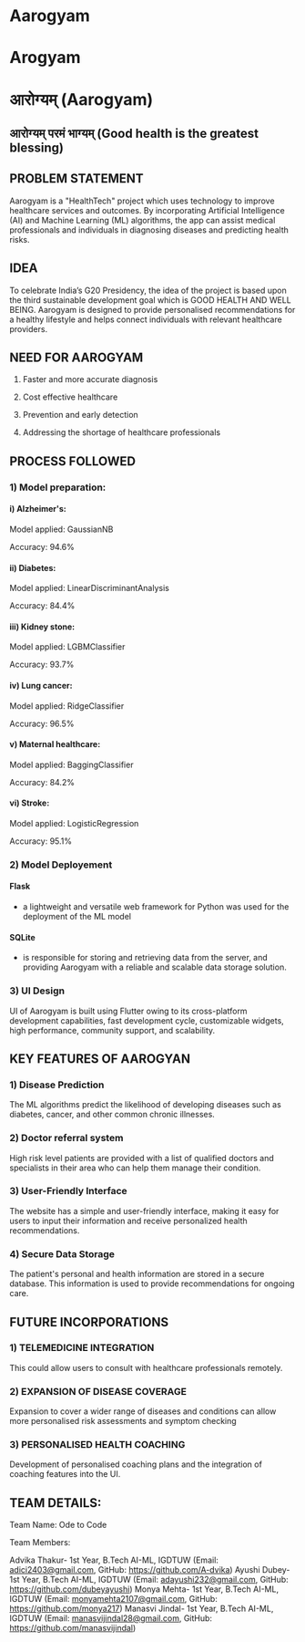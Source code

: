 # Aarogyam
# Arogyam
# आरोग्यम् **(Aarogyam)**

## आरोग्यम् परमं भाग्यम् (Good health is the greatest blessing)


## PROBLEM STATEMENT

Aarogyam is a "HealthTech" project which uses technology to improve healthcare services and outcomes. By incorporating Artificial Intelligence (AI) and Machine Learning (ML) algorithms, the app can assist medical professionals and individuals in diagnosing diseases and predicting health risks.


## IDEA

To celebrate India’s G20 Presidency, the idea of the project is based upon the third sustainable development goal which is GOOD HEALTH AND WELL BEING.
Aarogyam is designed to provide personalised recommendations for a healthy lifestyle and helps connect individuals with relevant healthcare providers.


## NEED FOR AAROGYAM

1) Faster and more accurate diagnosis

2) Cost effective healthcare

3) Prevention and  early detection

4) Addressing the shortage of healthcare professionals


## PROCESS FOLLOWED

### 1) Model preparation:

#### i) Alzheimer's:

Model applied: GaussianNB

Accuracy: 94.6%

#### ii) Diabetes:

Model applied: LinearDiscriminantAnalysis

Accuracy: 84.4%

#### iii) Kidney stone:

Model applied: LGBMClassifier

Accuracy: 93.7%

#### iv) Lung cancer:

Model applied: RidgeClassifier

Accuracy: 96.5%

#### v) Maternal healthcare:

Model applied: BaggingClassifier

Accuracy: 84.2%

#### vi) Stroke:

Model applied: LogisticRegression

Accuracy: 95.1%


### 2) Model Deployement

#### Flask

- a lightweight and versatile web framework for Python was used for the deployment of the ML model

#### SQLite

- is responsible for storing and retrieving data from the server, and providing Aarogyam with a reliable and scalable data storage solution.


### 3) UI Design

UI of Aarogyam is built using Flutter owing to its cross-platform development capabilities, fast development cycle, customizable widgets, high performance, community support, and scalability.


## KEY FEATURES OF AAROGYAN

### 1) Disease Prediction

The ML algorithms predict the likelihood of developing diseases such as diabetes, cancer, and other common chronic illnesses.

### 2) Doctor referral system

High risk level patients are provided with a list of qualified doctors and specialists in their area who can help them manage their condition.

### 3) User-Friendly Interface

 The website has a simple and user-friendly interface, making it easy for users to input their information and receive personalized health recommendations.

### 4) Secure Data Storage

The patient's personal and health information are stored in a secure database. This information is used to provide recommendations for ongoing care.


## FUTURE INCORPORATIONS

### 1) TELEMEDICINE INTEGRATION

This could allow users to consult with healthcare professionals remotely.

### 2) EXPANSION OF DISEASE COVERAGE

Expansion to cover a wider range of diseases and conditions can allow more personalised risk assessments and symptom checking

### 3) PERSONALISED HEALTH COACHING

Development of personalised coaching plans and the integration of coaching features into the UI.

## TEAM DETAILS:

Team Name: Ode to Code

Team Members:

Advika Thakur- 1st Year, B.Tech AI-ML, IGDTUW (Email: adici2403@gmail.com, GitHub: https://github.com/A-dvika)
Ayushi Dubey- 1st Year, B.Tech AI-ML, IGDTUW (Email: adayushi232@gmail.com, GitHub: https://github.com/dubeyayushi)
Monya Mehta- 1st Year, B.Tech AI-ML, IGDTUW (Email: monyamehta2107@gmail.com, GitHub: https://github.com/monya217)
Manasvi Jindal- 1st Year, B.Tech AI-ML, IGDTUW (Email: manasvijindal28@gmail.com, GitHub: https://github.com/manasvijindal)
